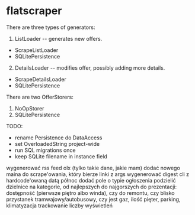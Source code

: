# flatscraper

There are three types of generators:
1. ListLoader -- generates new offers.
* ScrapeListLoader
* SQLitePersistence
2. DetailsLoader -- modifies offer, possibly adding more details.
* ScrapeDetailsLoader
* SQLitePersistence

There are two OfferStorers:
1. NoOpStorer
2. SQLitePersistence

TODO:
* rename Persistence do DataAccess
* set OverloadedString project-wide
* run SQL migrations once
* keep SQLite filename in instance field

wygenerować rss feed olx (tylko takie dane, jakie mam)
dodać nowego maina do scrape'owania, który bierze linki z args
wygenerować digest cli z hardcode'owaną datą północ
dodać pole o typie ogłoszenia
podzielić dzielnice na kategorie, od najlepszych do najgorszych
do prezentacji: dostępność (pierwsze piętro albo winda), czy do remontu, czy blisko przystanek
    tramwajowy/autobusowy, czy jest gaz, ilość pięter, parking, klimatyzacja
trackowanie liczby wyświetleń